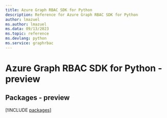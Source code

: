 ```yaml
---
title: Azure Graph RBAC SDK for Python
description: Reference for Azure Graph RBAC SDK for Python
author: lmazuel
ms.author: lmazuel
ms.data: 09/13/2023
ms.topic: reference
ms.devlang: python
ms.service: graphrbac
---
```

# Azure Graph RBAC SDK for Python - preview
## Packages - preview
[!INCLUDE [packages](graph-rbac-index.md)]